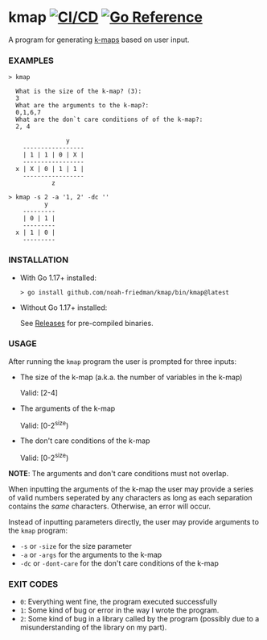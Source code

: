 # kmap [![CI/CD](https://github.com/noah-friedman/kmap/actions/workflows/CICD.yml/badge.svg)](https://github.com/noah-friedman/kmap/actions/workflows/CICD.yml) [![Go Reference](https://pkg.go.dev/badge/github.com/noah-friedman/kmap.svg)](https://pkg.go.dev/github.com/noah-friedman/kmap)

A program for generating [k-maps](https://en.wikipedia.org/wiki/Karnaugh_map) based on user input.

### EXAMPLES
```shell
> kmap
  
  What is the size of the k-map? (3): 
  3
  What are the arguments to the k-map?: 
  0,1,6,7
  What are the don`t care conditions of of the k-map?:
  2, 4
  
                y
    -----------------
    | 1 | 1 | 0 | X |
    -----------------
  x | X | 0 | 1 | 1 |
    -----------------
            z
```
```shell
> kmap -s 2 -a '1, 2' -dc ''
          y
    ---------
    | 0 | 1 |
    ---------
  x | 1 | 0 |
    ---------
```

### INSTALLATION
- With Go 1.17+ installed:
  ```shell
  > go install github.com/noah-friedman/kmap/bin/kmap@latest
  ```

- Without Go 1.17+ installed:
  
  See [Releases](https://github.com/noah-friedman/kmap/releases) for pre-compiled binaries.

### USAGE
After running the `kmap` program the user is prompted for three inputs:
- The size of the k-map (a.k.a. the number of variables in the k-map)
  
  Valid: [2-4]
- The arguments of the k-map

  Valid: [0-2<sup>size</sup>)
- The don't care conditions of the k-map
  
  Valid: [0-2<sup>size</sup>)

**NOTE**: The arguments and don't care conditions must not overlap.

When inputting the arguments of the k-map the user may provide a series of valid numbers seperated by any characters as long as each separation contains the *same* characters. Otherwise, an error will occur.

Instead of inputting parameters directly, the user may provide arguments to the `kmap` program:
- `-s` or `-size` for the size parameter
- `-a` or `-args` for the arguments to the k-map
- `-dc` or `-dont-care` for the don't care conditions of the k-map

### EXIT CODES
- `0`: Everything went fine, the program executed successfully
- `1`: Some kind of bug or error in the way I wrote the program.
- `2`: Some kind of bug in a library called by the program (possibly due to a misunderstanding of the library on my part).
